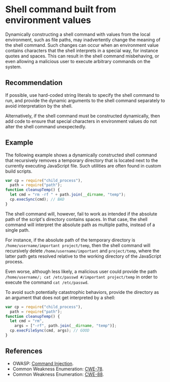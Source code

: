 # Shell command built from environment values
Dynamically constructing a shell command with values from the local environment, such as file paths, may inadvertently change the meaning of the shell command. Such changes can occur when an environment value contains characters that the shell interprets in a special way, for instance quotes and spaces. This can result in the shell command misbehaving, or even allowing a malicious user to execute arbitrary commands on the system.


## Recommendation
If possible, use hard-coded string literals to specify the shell command to run, and provide the dynamic arguments to the shell command separately to avoid interpretation by the shell.

Alternatively, if the shell command must be constructed dynamically, then add code to ensure that special characters in environment values do not alter the shell command unexpectedly.


## Example
The following example shows a dynamically constructed shell command that recursively removes a temporary directory that is located next to the currently executing JavaScript file. Such utilities are often found in custom build scripts.


```javascript
var cp = require("child_process"),
  path = require("path");
function cleanupTemp() {
  let cmd = "rm -rf " + path.join(__dirname, "temp");
  cp.execSync(cmd); // BAD
}

```
The shell command will, however, fail to work as intended if the absolute path of the script's directory contains spaces. In that case, the shell command will interpret the absolute path as multiple paths, instead of a single path.

For instance, if the absolute path of the temporary directory is `/home/username/important project/temp`, then the shell command will recursively delete `/home/username/important` and `project/temp`, where the latter path gets resolved relative to the working directory of the JavaScript process.

Even worse, although less likely, a malicious user could provide the path `/home/username/; cat /etc/passwd #/important project/temp` in order to execute the command `cat /etc/passwd`.

To avoid such potentially catastrophic behaviors, provide the directory as an argument that does not get interpreted by a shell:


```javascript
var cp = require("child_process"),
  path = require("path");
function cleanupTemp() {
  let cmd = "rm",
    args = ["-rf", path.join(__dirname, "temp")];
  cp.execFileSync(cmd, args); // GOOD
}

```

## References
* OWASP: [Command Injection](https://www.owasp.org/index.php/Command_Injection).
* Common Weakness Enumeration: [CWE-78](https://cwe.mitre.org/data/definitions/78.html).
* Common Weakness Enumeration: [CWE-88](https://cwe.mitre.org/data/definitions/88.html).
